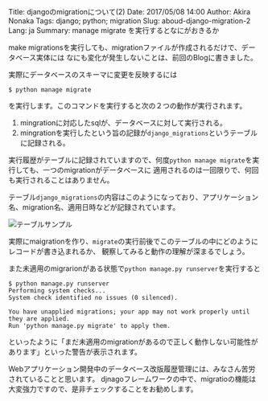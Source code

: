 Title: djangoのmigrationについて(2)
Date: 2017/05/08 14:00
Author: Akira Nonaka
Tags: django; python; migration
Slug: aboud-django-migration-2
Lang: ja
Summary: manage migrate を実行するとなにがおきるか

make migrationsを実行しても、migrationファイルが作成されるだけで、データベース実体には
なにも変化が発生しないことは、前回のBlogに書きました。

実際にデータベースのスキーマに変更を反映するには
```
$ python manage migrate

```
を実行します。このコマンドを実行すると次の２つの動作が実行されます。

1. mingrationに対応したsqlが、データベースに対して実行される。
2. mingrationを実行したという旨の記録が`django_migrations`というテーブルに記録される。

実行履歴がテーブルに記録されていますので、何度`python manage migrate`を実行しても、一つのmigrationがデータベースに
適用されるのは一回限りで、何回も実行されることはありません。

テーブル`django_migrations`の内容はこのようになっており、アプリケーション名、migration名、適用日時などが記録されています。

![テーブルサンプル]({filename}/images/dinajgo_migrations.png)

実際にmaigrationを作り、`migrate`の実行前後でこのテーブルの中にどのようにレコードが書き込まれるか、
観察してみると動作の理解が深まるでしょう。

また未適用のmigrarionがある状態で`python manage.py runserver`を実行すると
```
$ python manage.py runserver
Performing system checks...
System check identified no issues (0 silenced).

You have unapplied migrations; your app may not work properly until they are applied.
Run 'python manage.py migrate' to apply them.
```
といったように「まだ未適用のmigrationがあるので正しく動作しない可能性があります」といった警告が表示されます。

Webアプリケーション開発中のデータベース改版履歴管理には、みなさん苦労されていることと思います。
djnagoフレームワークの中で、migratioの機能は大変強力ですので、是非チェックすることをお勧めします。
